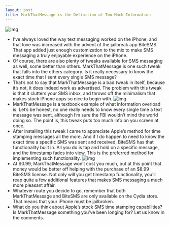 ```yaml
---
layout: post
title: MarkThatMessage is the Definition of Too Much Information
---
```

![img](http://media.idownloadblog.com/wp-content/uploads/2010/11/MarkThatMessage-01-e1288717617497.png)
* I’ve always loved the way text messaging worked on the iPhone, and that love was increased with the advent of the jailbreak app BiteSMS. That app added just enough customization to the mix to make SMS messaging a truly enjoyable experience on the iPhone.
* Of course, there are also plenty of tweaks available for SMS messaging as well, some better than others. MarkThatMessage is one such tweak that falls into the others category. Is it really necessary to know the exact time that I sent every single SMS message?
* That’s not to say that MarkThatMessage is a bad tweak in itself, because it’s not, it does indeed work as advertised. The problem with this tweak is that it clutters your SMS inbox, and throws off the minimalism that makes stock iPhone apps so nice to begin with.
![img](http://media.idownloadblog.com/wp-content/uploads/2010/11/MarkThatMessage-02-e1288717654403.png)
* MarkThatMessage is a textbook example of what information overload is. Let’s be honest, no one really needs to know every single time a text message was sent, although I’m sure the FBI wouldn’t mind the world doing so. The point is, this tweak puts too much info on you screen at once.
* After installing this tweak I came to appreciate Apple’s method for time stamping messages all the more. And if I do happen to need to know the exact time a specific SMS was sent and received, BiteSMS has that functionality built in. All you do is tap and hold on a specific message, and the timestamp fades into view. This is the preferred method for implementing such functionality.
![img](http://media.idownloadblog.com/wp-content/uploads/2010/11/MarkThatMessage-03-e1288717726866.png)
* At $0.99, MarkThatMessage won’t cost you much, but at this point that money would be better off helping with the purchase of an $8.99 BiteSMS license. Not only will you get timestamp functionality, you’ll reap quite a few additional features that makes SMS messaging a much more pleasant affair.
* Whatever route you decide to go, remember that both MarkThatMessage and BiteSMS are only available on the Cydia store. That means that your iPhone must be jailbroken.
* What do you think about Apple’s stock SMS time stamping capabilities? Is MarkThatMessage something you’ve been longing for? Let us know in the comments.

